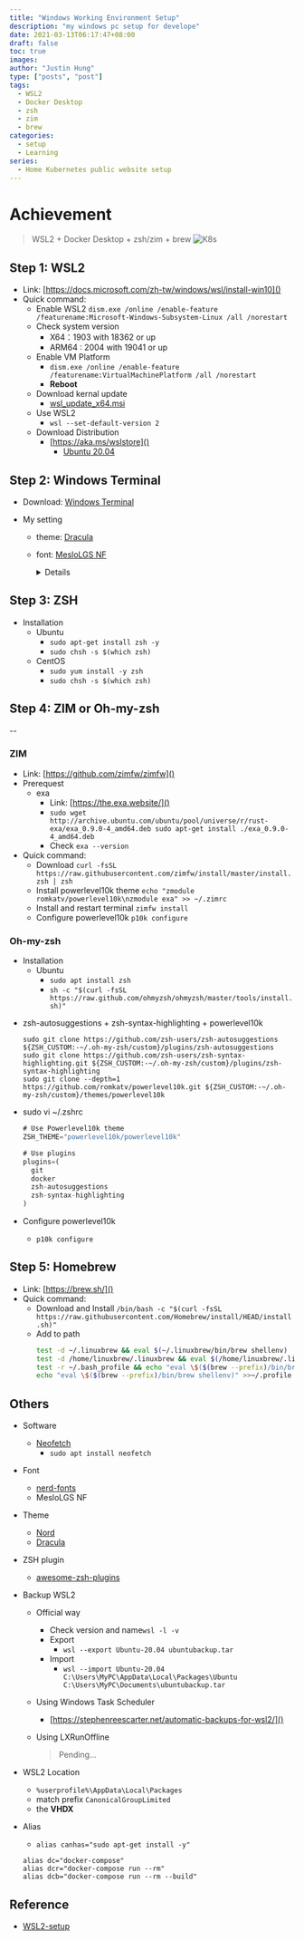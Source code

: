 ```yaml
---
title: "Windows Working Environment Setup"
description: "my windows pc setup for develope"
date: 2021-03-13T06:17:47+08:00
draft: false
toc: true
images:
author: "Justin Hung"
type: ["posts", "post"]
tags:
  - WSL2
  - Docker Desktop
  - zsh
  - zim
  - brew
categories:
  - setup
  - Learning
series:
  - Home Kubernetes public website setup
---
```


# Achievement

> WSL2 + Docker Desktop + zsh/zim + brew
> ![K8s](/images/wsl.png)

## Step 1: WSL2

- Link: [https://docs.microsoft.com/zh-tw/windows/wsl/install-win10]()
- Quick command:
  - Enable WSL2
    `dism.exe /online /enable-feature /featurename:Microsoft-Windows-Subsystem-Linux /all /norestart`
  - Check system version
    - X64：1903 with 18362 or up
    - ARM64 : 2004 with 19041 or up
  - Enable VM Platform
    - `dism.exe /online /enable-feature /featurename:VirtualMachinePlatform /all /norestart`
    - **Reboot**
  - Download kernal update
    - [wsl_update_x64.msi](https://wslstorestorage.blob.core.windows.net/wslblob/wsl_update_x64.msi)
  - Use WSL2
    - `wsl --set-default-version 2`
  - Download Distribution
    - [https://aka.ms/wslstore]()
      - [Ubuntu 20.04](https://www.microsoft.com/store/apps/9n6svws3rx71)

## Step 2: Windows Terminal

- Download: [Windows Terminal](https://www.microsoft.com/zh-tw/p/windows-terminal/9n0dx20hk701?rtc=1&activetab=pivot:overviewtab)

- My setting

  - theme: [Dracula](https://draculatheme.com/)
  - font: [MesloLGS NF](https://github.com/romkatv/dotfiles-public/tree/master/.local/share/fonts/NerdFonts)
    <details>

      ``` json
      {
        "$schema":"https://aka.ms/terminal-profiles-schema",
        "defaultProfile":"{07b52e3e-de2c-5db4-bd2d-ba144ed6c273}",
        "copyOnSelect":true,
        "copyFormatting":true,
        "multiLinePasteWarning":false,
        "largePasteWarning":false,
        "confirmCloseAllTabs":false,
        "profiles":{
            "defaults":{
              "colorScheme":"Dracula",
              "acrylicOpacity":0.5,
              "snapOnInput":true,
              "startingDirectory":"%USERPROFILE%",
              "useAcrylic":true,
              "closeOnExit":true
            },
            "list":[
              {
                  "guid":"{07b52e3e-de2c-5db4-bd2d-ba144ed6c273}",
                  "suppressApplicationTitle":true,
                  "tabTitle":"Ubuntu 20.04",
                  "name":"Ubuntu-20.04",
                  "fontFace":"MesloLGS NF",
                  "source":"Windows.Terminal.Wsl",
                  "hidden":false
              }{
                  "guid":"{61c54bbd-c2c6-5271-96e7-009a87ff44bf}",
                  "name":"Windows PowerShell",
                  "commandline":"powershell.exe",
                  "hidden":false
              },
              {
                  "guid":"{0caa0dad-35be-5f56-a8ff-afceeeaa6101}",
                  "name":"Command Prompt",
                  "commandline":"cmd.exe",
                  "hidden":false
              }
            ]
        },
        "schemes":[
            {
              "name":"Dracula",
              "cursorColor":"#F8F8F2",
              "selectionBackground":"#44475A",
              "background":"#282A36",
              "foreground":"#F8F8F2",
              "black":"#21222C",
              "blue":"#BD93F9",
              "cyan":"#8BE9FD",
              "green":"#50FA7B",
              "purple":"#FF79C6",
              "red":"#FF5555",
              "white":"#F8F8F2",
              "yellow":"#F1FA8C",
              "brightBlack":"#6272A4",
              "brightBlue":"#D6ACFF",
              "brightCyan":"#A4FFFF",
              "brightGreen":"#69FF94",
              "brightPurple":"#FF92DF",
              "brightRed":"#FF6E6E",
              "brightWhite":"#FFFFFF",
              "brightYellow":"#FFFFA5"
            }
        ],
        "actions":[
            {
              "command":{
                  "action":"copy",
                  "singleLine":false
              },
              "keys":"ctrl+c"
            },
            {
              "command":"paste",
              "keys":"ctrl+v"
            },
            {
              "command":"find",
              "keys":"ctrl+shift+f"
            },
            {
              "command":{
                  "action":"splitPane",
                  "split":"auto",
                  "splitMode":"duplicate"
              },
              "keys":"alt+shift+d"
            },
            {
              "command":"closePane",
              "keys":"ctrl+w"
            }
        ]
      }
      ```

## Step 3: ZSH

- Installation
  - Ubuntu
    - `sudo apt-get install zsh -y`
    - `sudo chsh -s $(which zsh)`
  - CentOS
    - `sudo yum install -y zsh`
    - `sudo chsh -s $(which zsh)`

## Step 4: ZIM or Oh-my-zsh

--

### ZIM

- Link: [https://github.com/zimfw/zimfw]()
- Prerequest
  - exa
    - Link: [https://the.exa.website/]()
    - `sudo wget http://archive.ubuntu.com/ubuntu/pool/universe/r/rust-exa/exa_0.9.0-4_amd64.deb sudo apt-get install ./exa_0.9.0-4_amd64.deb`
    - Check `exa --version`
- Quick command:
  - Download
    `curl -fsSL https://raw.githubusercontent.com/zimfw/install/master/install.zsh | zsh`
  - Install powerlevel10k theme
    `echo "zmodule romkatv/powerlevel10k\nzmodule exa" >> ~/.zimrc`
  - Install and restart terminal
    `zimfw install`
  - Configure powerlevel10k
    `p10k configure`

### Oh-my-zsh

- Installation
  - Ubuntu
    - `sudo apt install zsh`
    - `sh -c "$(curl -fsSL https://raw.github.com/ohmyzsh/ohmyzsh/master/tools/install.sh)"`

* zsh-autosuggestions + zsh-syntax-highlighting + powerlevel10k
  ```
  sudo git clone https://github.com/zsh-users/zsh-autosuggestions ${ZSH_CUSTOM:-~/.oh-my-zsh/custom}/plugins/zsh-autosuggestions
  sudo git clone https://github.com/zsh-users/zsh-syntax-highlighting.git ${ZSH_CUSTOM:-~/.oh-my-zsh/custom}/plugins/zsh-syntax-highlighting
  sudo git clone --depth=1 https://github.com/romkatv/powerlevel10k.git ${ZSH_CUSTOM:-~/.oh-my-zsh/custom}/themes/powerlevel10k
  ```
* sudo vi ~/.zshrc

  ```javascript
  # Use Powerlevel10k theme
  ZSH_THEME="powerlevel10k/powerlevel10k"

  # Use plugins
  plugins=(
    git
    docker
    zsh-autosuggestions
    zsh-syntax-highlighting
  )
  ```

* Configure powerlevel10k
  - `p10k configure`

## Step 5: Homebrew

- Link: [https://brew.sh/]()
- Quick command:
  - Download and Install
    `/bin/bash -c "$(curl -fsSL https://raw.githubusercontent.com/Homebrew/install/HEAD/install.sh)"`
  - Add to path
    ```bash
    test -d ~/.linuxbrew && eval $(~/.linuxbrew/bin/brew shellenv)
    test -d /home/linuxbrew/.linuxbrew && eval $(/home/linuxbrew/.linuxbrew/bin/brew shellenv)
    test -r ~/.bash_profile && echo "eval \$($(brew --prefix)/bin/brew shellenv)" >>~/.bash_profile
    echo "eval \$($(brew --prefix)/bin/brew shellenv)" >>~/.profile
    ```

## Others

- Software
  - [Neofetch](https://github.com/dylanaraps/neofetch)
    - `sudo apt install neofetch`
- Font
  - [nerd-fonts](https://github.com/ryanoasis/nerd-fonts)
  - MesloLGS NF
- Theme
  - [Nord](https://www.nordtheme.com/)
  - [Dracula](https://draculatheme.com/)
- ZSH plugin
  - [awesome-zsh-plugins](https://github.com/unixorn/awesome-zsh-plugins)
- Backup WSL2

  - Official way
    - Check version and name`wsl -l -v`
    - Export
      - `wsl --export Ubuntu-20.04 ubuntubackup.tar`
    - Import
      - `wsl --import Ubuntu-20.04 C:\Users\MyPC\AppData\Local\Packages\Ubuntu C:\Users\MyPC\Documents\ubuntubackup.tar`
  - Using Windows Task Scheduler
    - [https://stephenreescarter.net/automatic-backups-for-wsl2/]()
  - Using LXRunOffline

    > Pending...

- WSL2 Location
  - `%userprofile%\AppData\Local\Packages`
  - match prefix `CanonicalGroupLimited`
  - the **VHDX**
- Alias
  - `alias canhas="sudo apt-get install -y"`
  ```
  alias dc="docker-compose"
  alias dcr="docker-compose run --rm"
  alias dcb="docker-compose run --rm --build"
  ```

## Reference

- [WSL2-setup](https://yduman.github.io/blog/wsl2-setup/)
